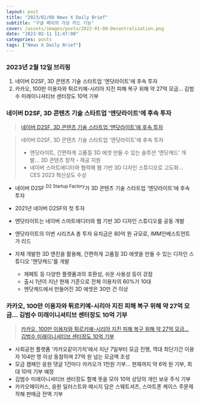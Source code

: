 ```yaml
---
layout: post
title: "2023/02/08 News X Daily Brief"
subtitle: "구글 페이의 가상 카드 기능"
cover: /assets/images/posts/2022-01-08-Decentralization.png
date: "2023-02-11 11:47:00"
categories: posts
tags: ["News X Daily Brief"]
---
```


### 2023년 2월 12일 브리핑

1. 네이버 D2SF, 3D 콘텐츠 기술 스타트업 '엔닷라이트'에 후속 투자
2. 카카오, 100만 이용자와 튀르키예-시리아 지진 피해 복구 위해 약 27억 모금… 김범수 미래이니셔티브 센터장도 10억 기부

### 네이버 D2SF, 3D 콘텐츠 기술 스타트업 '엔닷라이트'에 후속 투자

> [네이버 D2SF, 3D 콘텐츠 기술 스타트업 ‘엔닷라이트’에 후속 투자](https://www.navercorp.com/promotion/pressReleasesView/31162)

> 네이버 D2SF, 3D 콘텐츠 기술 스타트업 '엔닷라이트'에 후속 투자
> 
> - 엔닷라이트, 간편하게 고품질 3D 에셋 만들 수 있는 솔루션 '엔닷캐드' 개발… 3D 콘텐츠 창작・제공 지원
> - 네이버 스마트에디터와 협력해 웹 기반 3D 디자인 스튜디오로 고도화… CES 2023 혁신상도 수상

- 네이버 D2SF <sup>D2 Startup Factory</sup>가 3D 콘텐츠 기술 스타트업 ‘엔닷라이트’에 후속 투자
- 2021년 네이버 D2SF의 첫 투자
- 엔닷라이트는 네이버 스마트에디터와 웹 기반 3D 디자인 스튜디오를 공동 개발
- 엔닷라이트의 이번 시리즈A 총 투자 유치금은 80억 원 규모로, IMM인베스트먼트가 리드
- 자체 개발한 3D 엔진을 활용해, 간편하게 고품질 3D 에셋을 만들 수 있는 디자인 스튜디오 '엔닷캐드'를 개발

    - 제페토 등 다양한 플랫폼과의 호환성, 쉬운 사용성 등이 강점
    - 출시 1년이 지난 현재 기준으로 전체 이용자의 60%가 10대
    - 엔닷캐드에서 만들어진 3D 에셋은 30만 건 이상

### 카카오, 100만 이용자와 튀르키예-시리아 지진 피해 복구 위해 약 27억 모금... 김범수 미래이니셔티브 센터장도 10억 기부

> [카카오, 100만 이용자와 튀르키예-시리아 지진 피해 복구 위해 약 27억 모금... 김범수 미래이니셔티브 센터장도 10억 기부](https://www.kakaocorp.com/page/detail/9888)

- 사회공헌 플랫폼 ‘카카오같이가치’에서 지난 7일부터 모금 진행, 역대 최단기간 이용자 104만 명 이상 동참하며 27억 원 넘는 모금액 조성
- 모금 캠페인 응원 댓글 1건마다 카카오가 1천원 기부… 현재까지 약 6억 원 기부, 최대 10억 기부 예정
- 김범수 미래이니셔티브 센터장도 함께 뜻을 모아 10억 상당의 개인 보유 주식 기부
- 카카오메이커스, 응원 일러스트와 메시지 담은 스웨트셔츠, 스마트폰 케이스 주문제작해 판매금 전액 기부

